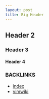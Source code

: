 ```yaml
---
layout: post 
title: Big Header
---
```


## Header 2

### Header 3

#### Header 4

### BACKLINKS
* [index](index)
* [vimwiki](vimwiki)
